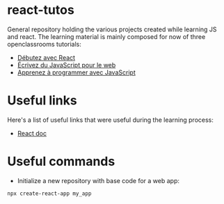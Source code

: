# react-tutos

General repository holding the various projects created while learning JS and react. The learning material is mainly composed for now of three openclassrooms tutorials:
* [Débutez avec React](https://openclassrooms.com/fr/courses/7008001-debutez-avec-react?status=published)
* [Écrivez du JavaScript pour le web](https://openclassrooms.com/fr/courses/5543061-ecrivez-du-javascript-pour-le-web?status=published)
* [Apprenez à programmer avec JavaScript](https://openclassrooms.com/fr/courses/6175841-apprenez-a-programmer-avec-javascript?status=published)

# Useful links

Here's a list of useful links that were useful during the learning process:
* [React doc](https://reactjs.org/docs/hello-world.html)

# Useful commands

* Initialize a new repository with base code for a web app:
```
npx create-react-app my_app
```
